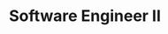 ---
title: Software Engineer II
company: Cisco Systems
duration: Aug 2020 - Aug 2023
excerpt: Worked as a Backed Softeare Engineer building large scale distributed systems using Kafka. Worked on Data Migrations and Webex Cloud Contact Center Projects. Used Java, Scala, and Go primarly
order: 1
---